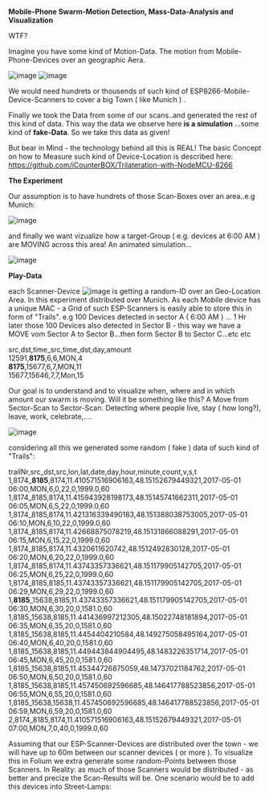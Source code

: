 
**Mobile-Phone Swarm-Motion Detection, Mass-Data-Analysis and Visualization**



WTF?

Imagine you have some kind of Motion-Data. The motion from Mobile-Phone-Devices over an geographic Aera.

![image](https://user-images.githubusercontent.com/37293282/75029501-70ac5a00-54a2-11ea-950a-72819bf253d1.png) ![image](https://user-images.githubusercontent.com/37293282/75025059-cb41b800-549a-11ea-8e0f-a6b44bbb966a.png)

We would need hundrets or thousends of such kind of ESP8266-Mobile-Device-Scanners to cover a big Town ( like Munich ) . 

Finally we took the Data from some of our scans..and generated the rest of this kind of data. This way the data we observe here **is a simulation** ...some kind of **fake-Data**. So we take this data as given!

But bear in Mind - the technology behind all this is REAL! The basic Concept on how to Measure such kind of Device-Location is described here: https://github.com/iCounterBOX/Trilateration-with-NodeMCU-8266


**The Experiment**

Our assumption is to have hundrets of those Scan-Boxes over an area..e.g Munich:

![image](https://user-images.githubusercontent.com/37293282/75027380-c67f0300-549e-11ea-837e-195551333a5f.png)

and finally we want vizualize how a target-Group ( e.g. devices at 6:00 AM ) are MOVING across this area!
An animated simulation...

![image](https://user-images.githubusercontent.com/37293282/75029173-e06e1500-54a1-11ea-99de-10ed91e3386f.png)

**Play-Data**

each Scanner-Device  ![image](https://user-images.githubusercontent.com/37293282/75030965-87a07b80-54a5-11ea-9394-e58e560dc468.png) is getting a random-ID over an Geo-Location Area. In this experiment distributed over Munich. As each Mobile device has a unique MAC - a Grid of such ESP-Scanners is easily able to store this in form of "Trails". e.g 100 Devices detected in sector A ( 6:00 AM ) ... 1 Hr later those 100 Devices also detected in Sector B - this way we have a MOVE vom Sector A to Sector B...then form Sector B to Sector C...etc etc

src,dst,time_src,time_dst,day,amount  
12591,**8175**,6,6,MON,4  
**8175**,15677,6,7,MON,11  
15677,15646,7,7,Mon,15  

Our goal is to understand and to visualize when, where and in which amount our swarm is moving. Will it be something like this? A Move from Sector-Scan to Sector-Scan. Detecting where people live, stay ( how long?), leave, work, celebrate,....

![image](https://user-images.githubusercontent.com/37293282/75032428-e0bdde80-54a8-11ea-817b-84d486c16531.png)

considering all this we generated some random ( fake ) data of such kind of "Trails":

trailNr,src_dst,src,lon,lat,date,day,hour,minute,count,v,s,t
1,8174_**8185**,8174,11.410571516906163,48.15152679449321,2017-05-01 06:00,MON,6,0,22,0,1999.0,60  
1,8174_8185,8174,11.415943928198173,48.15145741662311,2017-05-01 06:05,MON,6,5,22,0,1999.0,60  
1,8174_8185,8174,11.421316339490183,48.151388038753005,2017-05-01 06:10,MON,6,10,22,0,1999.0,60  
1,8174_8185,8174,11.42668875078219,48.15131866088291,2017-05-01 06:15,MON,6,15,22,0,1999.0,60  
1,8174_8185,8174,11.4320611620742,48.1512492830128,2017-05-01 06:20,MON,6,20,22,0,1999.0,60  
1,8174_8185,8174,11.43743357336621,48.151179905142705,2017-05-01 06:25,MON,6,25,22,0,1999.0,60
1,8174_8185,8185,11.43743357336621,48.151179905142705,2017-05-01 06:29,MON,6,29,22,0,1999.0,60
1,**8185**_15638,8185,11.43743357336621,48.151179905142705,2017-05-01 06:30,MON,6,30,20,0,1581.0,60
1,8185_15638,8185,11.441436997212305,48.15022748181894,2017-05-01 06:35,MON,6,35,20,0,1581.0,60
1,8185_15638,8185,11.4454404210584,48.149275058495164,2017-05-01 06:40,MON,6,40,20,0,1581.0,60
1,8185_15638,8185,11.449443844904495,48.1483226351714,2017-05-01 06:45,MON,6,45,20,0,1581.0,60
1,8185_15638,8185,11.45344726875059,48.14737021184762,2017-05-01 06:50,MON,6,50,20,0,1581.0,60
1,8185_15638,8185,11.457450692596685,48.146417788523856,2017-05-01 06:55,MON,6,55,20,0,1581.0,60
1,8185_15638,15638,11.457450692596685,48.146417788523856,2017-05-01 06:59,MON,6,59,20,0,1581.0,60
2,8174_8185,8174,11.410571516906163,48.15152679449321,2017-05-01 07:00,MON,7,0,40,0,1999.0,60

Assuming that our ESP-Scanner-Devices are distributed over the town - we will have up to 60m between our scanner devices ( or more ). To visualize this in Folium we extra generate some random-Points between those
Scanners. In Reality: as much of those Scanners would be distributed - as better and precize  the Scan-Results will be. One scenario would be to add this devices into Street-Lamps:



